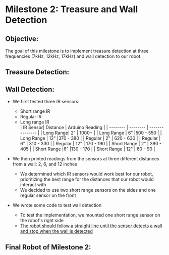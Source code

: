 # Milestone 2: Treasure and Wall Detection

## Objective:
The goal of this milestone is to implement treasure detection at three frequencies (7kHz, 12kHz, 17kHz) and wall detection to our robot.

## Treasure Detection:

## Wall Detection:
* We first tested three IR sensors:  
    * Short range IR  
    * Regular IR  
    * Long range IR  
    | IR Sensor| Distance | Arduino Reading |
    | -------- | -------- | --------------- |
    | Long Range| 2" | 1000+ |
    | Long Range | 6" |500 - 550 |
    | Long Range | 12" |370 - 380 |
    | Regular | 2" | 620 - 630 |
    | Regular | 6" | 310 - 330 |
    | Regular | 12" | 170 - 190 |
    | Short Range | 2" | 390 - 405 |
    | Short Range |6" |130 - 170 |
    | Short Range | 12" | 60 - 90 |

* We then printed readings from the sensors at three different distances from a wall: 2, 6, and 12 inches  
    * We determined which IR sensors would work best for our robot, prioritizing the best range for the distances that our robot would interact with  
    * We decided to use two short range sensors on the sides and one regular sensor on the front  
* We wrote some code to test wall detection  
    * To test the implementation, we mounted one short range sensor on the robot's right side  
    * [The robot should follow a straight line until the sensor detects a wall and stop when the wall is detected](https://youtu.be/_vbiJvubCpY)

## Final Robot of Milestone 2:
